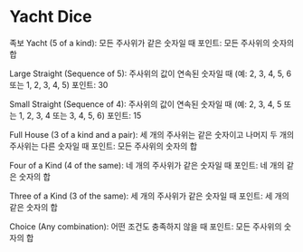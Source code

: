 # Yacht Dice

족보
Yacht (5 of a kind):
모든 주사위가 같은 숫자일 때
포인트: 모든 주사위의 숫자의 합

Large Straight (Sequence of 5):
주사위의 값이 연속된 숫자일 때 (예: 2, 3, 4, 5, 6 또는 1, 2, 3, 4, 5)
포인트: 30

Small Straight (Sequence of 4):
주사위의 값이 연속된 숫자일 때 (예: 2, 3, 4, 5 또는 1, 2, 3, 4 또는 3, 4, 5, 6)
포인트: 15

Full House (3 of a kind and a pair):
세 개의 주사위는 같은 숫자이고 나머지 두 개의 주사위는 다른 숫자일 때
포인트: 모든 주사위의 숫자의 합

Four of a Kind (4 of the same):
네 개의 주사위가 같은 숫자일 때
포인트: 네 개의 같은 숫자의 합

Three of a Kind (3 of the same):
세 개의 주사위가 같은 숫자일 때
포인트: 세 개의 같은 숫자의 합

Choice (Any combination):
어떤 조건도 충족하지 않을 때
포인트: 모든 주사위의 숫자의 합
